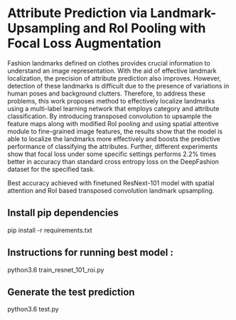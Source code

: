 # Attribute Prediction via Landmark-Upsampling and RoI Pooling with Focal Loss Augmentation

Fashion landmarks defined on clothes provides crucial information to understand an image representation. With the aid of effective landmark localization, the precision of attribute prediction also improves. However, detection of these landmarks is difficult due to the presence of variations in human poses and background clutters. Therefore, to address these problems, this work proposes method to effectively localize landmarks using a multi-label learning network that employs category and attribute classification. By introducing transposed convolution to upsample the feature maps along with modified RoI pooling and using spatial attentive module to fine-grained image features, the results show that the model is able to localize the landmarks more effectively and boosts the predictive performance of classifying the attributes. Further, different experiments show that focal loss under some specific settings performs 2.2% times better in accuracy than standard cross entropy loss on the DeepFashion dataset for the specified task.


Best accuracy achieved with finetuned ResNext-101 model with spatial attention and RoI based transposed convolution landmark upsampling.

## Install pip dependencies

pip install -r requirements.txt

## Instructions for running best model :

python3.6 train_resnet_101_roi.py

## Generate the test prediction

python3.6 test.py
